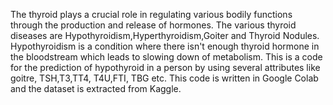 The thyroid plays a crucial role in regulating various bodily functions through the production and release of hormones. The various thyroid diseases are Hypothyroidism,Hyperthyroidism,Goiter and Thyroid Nodules.
 Hypothyroidism is a condition where there isn't enough thyroid hormone in the bloodstream which leads to slowing down of metabolism.
 This is a code for the prediction of hypothyroid in a person by using several attributes like goitre, TSH,T3,TT4, T4U,FTI, TBG etc.
 This code is written in Google Colab and the dataset is extracted from  Kaggle.
